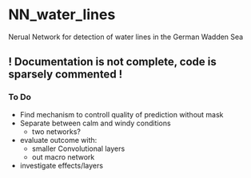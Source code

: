 # NN_water_lines
Nerual Network for detection of water lines in the German Wadden Sea

## ! Documentation is not complete, code is sparsely commented !

### To Do
- Find mechanism to controll quality of prediction without mask
- Separate between calm and windy conditions
  - two networks?
- evaluate outcome with:
  - smaller Convolutional layers
  - out macro network
- investigate effects/layers

